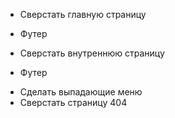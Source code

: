+ Сверстать главную страницу
- Футер
+ Сверстать внутреннюю страницу
- Футер
+ Сделать выпадающие меню
+ Сверстать страницу 404
